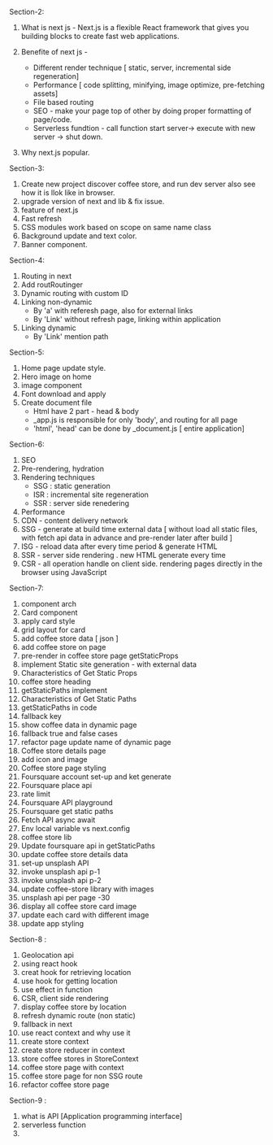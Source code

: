 Section-2:

1. What is next js - Next.js is a flexible React framework that gives you building blocks to create fast web applications.
2. Benefite of next js -
    - Different render technique [ static, server, incremental side regeneration]
    - Performance [ code splitting, minifying, image optimize, pre-fetching assets]
    - File based routing 
    - SEO - make your page top of other by doing proper formatting of page/code.
    - Serverless fundtion - call function start server-> execute with new server -> shut down.

3. Why next.js popular.

Section-3:
    
1. Create new project discover coffee store, and run dev server also see how it is llok like in browser.
2. upgrade version of next and lib & fix issue.
3. feature of next.js 
4. Fast refresh
5. CSS modules work based on scope on same name class
6. Background update and text color.
7. Banner component.

Section-4:

1. Routing in next
2. Add routRoutinger
3. Dynamic routing with custom ID
4. Linking non-dynamic
    - By 'a' with referesh page, also for external links
    - By 'Link' without refresh page, linking within application
5. Linking dynamic
    - By 'Link' mention path

Section-5:

1. Home page update style.
2. Hero image on home
3. image component
4. Font download and apply
5. Create document file
    - Html have 2 part - head & body
    - _app.js is responsible for only 'body', and routing for all page
    - 'html', 'head' can be done by _document.js [ entire application]

Section-6:

1. SEO
2. Pre-rendering, hydration
3. Rendering techniques
    - SSG : static generation
    - ISR : incremental site regeneration
    - SSR : server side renedering
4. Performance
5. CDN - content delivery network
6. SSG - generate at build time external data [ without load all static files, with fetch api data in advance and
   pre-render later after build ]
7. ISG - reload data after every time period & generate HTML
8. SSR - server side rendering . new HTML generate every time
9. CSR - all operation handle on client side. rendering pages directly in the browser using JavaScript

Section-7:

1. component arch
2. Card component
3. apply card style
4. grid layout for card
5. add coffee store data [ json ]
6. add coffee store on page
7. pre-render in coffee store page getStaticProps
8. implement Static site generation - with external data
9. Characteristics of Get Static Props
10. coffee store heading
11. getStaticPaths implement
12. Characteristics of Get Static Paths
13. getStaticPaths in code
14. fallback key
15. show coffee data in dynamic page
16. fallback true and false cases
17. refactor page update name of dynamic page
18. Coffee store details page
19. add icon and image
20. Coffee store page styling
21. Foursquare account set-up and ket generate
22. Foursquare place api
23. rate limit
24. Foursquare API playground
25. Foursquare get static paths
26. Fetch API async await
27. Env local variable vs next.config
28. coffee store lib
29. Update foursquare api in getStaticPaths
30. update coffee store details data
31. set-up unsplash API
32. invoke unsplash api p-1
33. invoke unsplash api p-2
34. update coffee-store library with images
35. unsplash api per page -30
36. display all coffee store card image
37. update each card with different image
38. update app styling

Section-8 :

1. Geolocation api
2. using react hook
3. creat hook for retrieving location
4. use hook for getting location
5. use effect in function
6. CSR, client side rendering
7. display coffee store by location
8. refresh dynamic route (non static)
9. fallback in next
10. use react context and why use it
11. create store context
12. create store reducer in context
13. store coffee stores in StoreContext
14. coffee store page with context
15. coffee store page for non SSG route
16. refactor coffee store page

Section-9 : 

1. what is API [Application programming interface]
2. serverless function
3. 